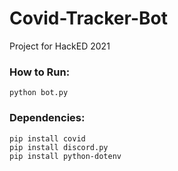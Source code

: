 # Covid-Tracker-Bot

Project for HackED 2021

### How to Run:
    python bot.py

### Dependencies:
    pip install covid
    pip install discord.py
    pip install python-dotenv
